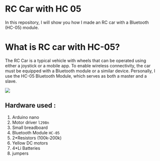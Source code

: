 # RC Car with HC 05
  In this repository, I will show you how I made an RC car with a Bluetooth (HC-05) module.

# What is RC car with HC-05?
The RC Car is a typical vehicle with wheels that can be operated using either a joystick or a mobile app. 
 To enable wireless connectivity, the car must be equipped with a Bluetooth module or a similar device. 
Personally, I use the HC-05 Bluetooth Module, which serves as both a master and a slave.

![](https://europe1.discourse-cdn.com/arduino/original/4X/d/6/9/d69d3dc4e0921b30bcbad567e7dd2da76d60644a.jpeg)

## Hardware used :
1. Arduino nano
2. Motor driver `l298n`
3. Small breadboard
4. Bluetooth Module `HC-05`
5. 2*Resistors (100k-200k)
6. Yellow DC motors
7. 4*Li Batteries
8. jumpers 

